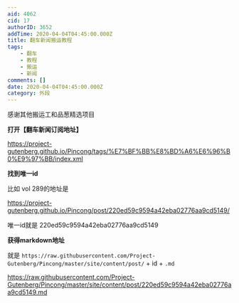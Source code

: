 ```yaml
---
aid: 4062
cid: 17
authorID: 3652
addTime: 2020-04-04T04:45:00.000Z
title: 翻车新闻搬运教程
tags:
    - 翻车
    - 教程
    - 搬运
    - 新闻
comments: []
date: 2020-04-04T04:45:00.000Z
category: 外段
---
```


感谢其他搬运工和品葱精选项目

**打开【翻车新闻订阅地址】**

https://project-gutenberg.github.io/Pincong/tags/%E7%BF%BB%E8%BD%A6%E6%96%B0%E9%97%BB/index.xml

**找到唯一id**

比如 vol 289的地址是

https://project-gutenberg.github.io/Pincong/post/220ed59c9594a42eba02776aa9cd5149/

唯一id就是 220ed59c9594a42eba02776aa9cd5149

**获得markdown地址**

就是 `https://raw.githubusercontent.com/Project-Gutenberg/Pincong/master/site/content/post/` + id + `.md`

https://raw.githubusercontent.com/Project-Gutenberg/Pincong/master/site/content/post/220ed59c9594a42eba02776aa9cd5149.md
